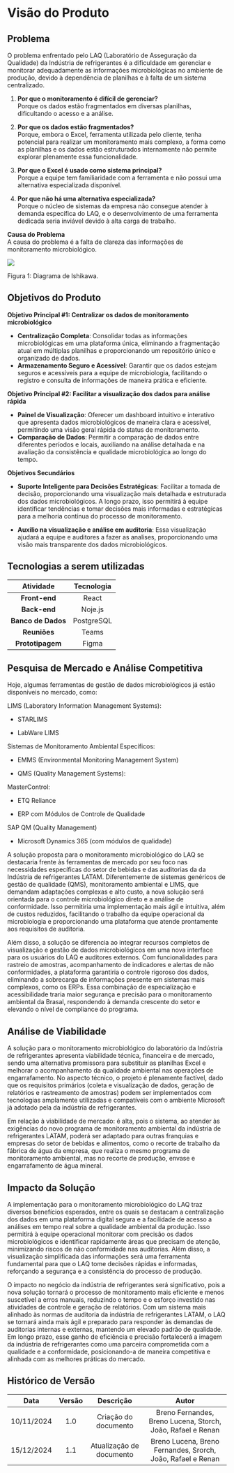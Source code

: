 # Visão do Produto

## Problema

O problema enfrentado pelo LAQ (Laboratório de Asseguração da Qualidade) da Indústria de refrigerantes é a dificuldade em gerenciar e monitorar adequadamente as informações microbiológicas no ambiente de produção, devido à dependência de planilhas e à falta de um sistema centralizado.

1. **Por que o monitoramento é difícil de gerenciar?**  
   Porque os dados estão fragmentados em diversas planilhas, dificultando o acesso e a análise.

2. **Por que os dados estão fragmentados?**  
  Porque, embora o Excel, ferramenta utilizada pelo cliente, tenha potencial para realizar um monitoramento mais complexo, a forma como as planilhas e os dados estão estruturados internamente não permite explorar plenamente essa funcionalidade.

3. **Por que o Excel é usado como sistema principal?**  
   Porque a equipe tem familiaridade com a ferramenta e não possui uma alternativa especializada disponível.

4. **Por que não há uma alternativa especializada?**  
   Porque o núcleo de sistemas da empresa não consegue atender à demanda específica do LAQ, e o desenvolvimento de uma ferramenta dedicada seria inviável devido à alta carga de trabalho.

**Causa do Problema**  
A causa do problema é a falta de clareza das informações de monitoramento microbiológico.

![](../assets/diagrama.png)

Figura 1: Diagrama de Ishikawa.

## Objetivos do Produto

**Objetivo Principal #1: Centralizar os dados de monitoramento microbiológico**

- **Centralização Completa**: Consolidar todas as informações microbiológicas em uma plataforma única, eliminando a fragmentação atual em múltiplas planilhas e proporcionando um repositório único e organizado de dados.
- **Armazenamento Seguro e Acessível**: Garantir que os dados estejam seguros e acessíveis para a equipe de microbiologia, facilitando o registro e consulta de informações de maneira prática e eficiente.

**Objetivo Principal #2: Facilitar a visualização dos dados para análise rápida**

- **Painel de Visualização**: Oferecer um dashboard intuitivo e interativo que apresenta dados microbiológicos de maneira clara e acessível, permitindo uma visão geral rápida do status de monitoramento.
- **Comparação de Dados**: Permitir a comparação de dados entre diferentes períodos e locais, auxiliando na análise detalhada e na avaliação da consistência e qualidade microbiológica ao longo do tempo.

**Objetivos Secundários**

- **Suporte Inteligente para Decisões Estratégicas**: Facilitar a tomada de decisão, proporcionando uma visualização mais detalhada e estruturada dos dados microbiológicos. A longo prazo, isso permitirá à equipe identificar tendências e tomar decisões mais informadas e estratégicas para a melhoria contínua do processo de monitoramento.

- **Auxilio na visualização e análise em auditoria**: Essa visualização ajudará a equipe e auditores a fazer as analises, proporcionando uma visão mais transparente dos dados microbiológicos.

## Tecnologias a serem utilizadas

| Atividade | Tecnologia   |
| :--------: |  :--------: |
| **Front-end** |    React      |
| **Back-end** |     Noje.js      |
| **Banco de Dados** |   PostgreSQL  |
| **Reuniões** |     Teams      |
| **Prototipagem** |   Figma    |

## Pesquisa de Mercado e Análise Competitiva 
Hoje, algumas ferramentas de gestão de dados microbiológicos já estão disponíveis no mercado, como: 

LIMS (Laboratory Information Management Systems): 

- STARLIMS 

- LabWare LIMS 

Sistemas de Monitoramento Ambiental Específicos: 

- EMMS (Environmental Monitoring Management System) 

- QMS (Quality Management Systems): 

MasterControl: 

- ETQ Reliance 

- ERP com Módulos de Controle de Qualidade 

SAP QM (Quality Management) 

- Microsoft Dynamics 365 (com módulos de qualidade) 

A solução proposta para o monitoramento microbiológico do LAQ se destacaria frente às ferramentas de mercado por seu foco nas necessidades específicas do setor de bebidas e das auditorias da da Indústria de refrigerantes LATAM. Diferentemente de sistemas genéricos de gestão de qualidade (QMS), monitoramento ambiental e LIMS, que demandam adaptações complexas e alto custo, a nova solução será orientada para o controle microbiológico direto e a análise de conformidade. Isso permitiria uma implementação mais ágil e intuitiva, além de custos reduzidos, facilitando o trabalho da equipe operacional da microbiologia e proporcionando uma plataforma que atende prontamente aos requisitos de auditoria. 

 
Além disso, a solução se diferencia ao integrar recursos completos de visualização e gestão de dados microbiológicos em uma nova interface para os usuários do LAQ e auditores externos. Com funcionalidades para rastreio de amostras, acompanhamento de indicadores e alertas de não conformidades, a plataforma garantiria o controle rigoroso dos dados, eliminando a sobrecarga de informações presente em sistemas mais complexos, como os ERPs. Essa combinação de especialização e acessibilidade traria maior segurança e precisão para o monitoramento ambiental da Brasal, respondendo à demanda crescente do setor e elevando o nível de compliance do programa. 

## Análise de Viabilidade 

A solução para o monitoramento microbiológico do laboratório  da Indústria de refrigerantes apresenta viabilidade técnica, financeira e de mercado, sendo uma alternativa promissora para substituir as planilhas Excel e melhorar o acompanhamento da qualidade ambiental nas operações de engarrafamento. No aspecto técnico, o projeto é plenamente factível, dado que os requisitos primários (coleta e visualização de dados, geração de relatórios e rastreamento de amostras) podem ser implementados com tecnologias amplamente utilizadas e compatíveis com o ambiente Microsoft já adotado pela  da indústria de refrigerantes. 

Em relação à viabilidade de mercado: é alta, pois o sistema, ao atender às exigências do novo programa de monitoramento ambiental da  indústria de refrigerantes LATAM, poderá ser adaptado para outras franquias e empresas do setor de bebidas e alimentos, como o recorte de trabalho da fábrica de água da empresa, que realiza o mesmo programa de monitoramento ambiental, mas no recorte de produção, envase e engarrafamento de água mineral.  

## Impacto da Solução 

A implementação para o monitoramento microbiológico do LAQ traz diversos benefícios esperados, entre os quais se destacam a centralização dos dados em uma plataforma digital segura e a facilidade de acesso a análises em tempo real sobre a qualidade ambiental da produção. Isso permitirá à equipe operacional monitorar com precisão os dados microbiológicos e identificar rapidamente áreas que precisam de atenção, minimizando riscos de não conformidade nas auditorias. Além disso, a visualização simplificada das informações será uma ferramenta fundamental para que o LAQ tome decisões rápidas e informadas, reforçando a segurança e a consistência do processo de produção. 

O impacto no negócio da indústria de refrigerantes será significativo, pois a nova solução tornará o processo de monitoramento mais eficiente e menos suscetível a erros manuais, reduzindo o tempo e o esforço investido nas atividades de controle e geração de relatórios. Com um sistema mais alinhado às normas de auditoria da indústria de refrigerantes LATAM, o LAQ se tornará ainda mais ágil e preparado para responder às demandas de auditorias internas e externas, mantendo um elevado padrão de qualidade. Em longo prazo, esse ganho de eficiência e precisão fortalecerá a imagem da indústria de refrigerantes como uma parceira comprometida com a qualidade e a conformidade, posicionando-a de maneira competitiva e alinhada com as melhores práticas do mercado. 
 

##  Histórico de Versão

| **Data**    | **Versão** | **Descrição** | **Autor** |
| :--------: | :--------: | :--------:  | :--------: | 
|      10/11/2024      |      1.0       |      Criação do documento       |     Breno Fernandes, Breno Lucena, Storch, João, Rafael e Renan     |
|      15/12/2024            |      1.1       |      Atualização de documento   |     Breno Lucena, Breno Fernandes, Srorch, João, Rafael e Renan     |